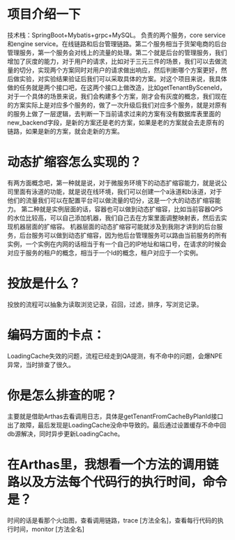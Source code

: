 # 项目介绍一下
技术栈：SpringBoot+Mybatis+grpc+MySQL。
负责的两个服务，core service和engine service。在线链路和后台管理链路。第二个服务相当于货架电商的后台管理服务，第一个服务会对线上的流量的处理。第二个就是后台的管理服务，我们增加了灰度的能力，对于用户的请求，比如对于三元三件的场景，我们可以去做流量的切分，实现两个方案同时对用户的请求做出响应，然后判断哪个方案更好，然后做实验，对实验结果验证后我们可以采取具体的方案。对这个项目来说，我具体做的任务就是两个接口吧，在这两个接口上做改造，比如getTenantBySceneId，对于一个具体的场景来说，我们会构建多个方案，刚才会有灰度的概念，我们现在的方案实际上是对应多个服务的，做了一次升级后我们对应多个服务，就是对原有的服务上做了一层逻辑，去判断一下当前请求过来的方案有没有数据库表里面的new_backend字段，是新的方案还是老的方案，如果是老的方案就会去走原有的链路，如果是新的方案，就会走新的方案。
# 动态扩缩容怎么实现的？
有两方面概念吧，第一种就是说，对于微服务环境下的动态扩缩容能力，就是说公司里面有泳道的功能，就是说在线环境，我们可以创建一个a泳道和b泳道，对于他们的流量我们可以在配置平台可以做流量的切分，这是一个大的动态扩缩容能力。
第二种就是实例层面的话，容器也可以做到动态扩缩容，比如当前容器QPS的水位比较高，可以自己添加机器，我们自己去在方案里面调整映射表，然后去实现机器层面的扩缩容。
机器层面的动态扩缩容可能就涉及到我刚才讲到的后台服务，后台服务可以做到动态扩缩容，因为他后台管理服务可以路由当前服务的所有实例，一个实例在内网的话相当于有一个自己的IP地址和端口号，在请求的时候会对应于服务的租户的概念，相当于一个Id的概念，租户对应于一个实例。
# 投放是什么？
投放的流程可以抽象为读取浏览记录，召回，过滤，排序，写浏览记录。
# 编码方面的卡点：
LoadingCache失效的问题，流程已经走到QA提测，有不命中的问题，会爆NPE异常，当时排查了很久。
# 你是怎么排查的呢？
主要就是借助Arthas去看调用日志，具体是getTenantFromCacheByPlanId接口出了故障，最后发现是LoadingCache没命中导致的。最后通过设置缓存不命中回db源解决，同时异步更新LoadingCache。
# 在Arthas里，我想看一个方法的调用链路以及方法每个代码行的执行时间，命令是？
时间的话是看那个火焰图，查看调用链路，trace [方法全名]，查看每行代码的执行时间，monitor [方法全名]